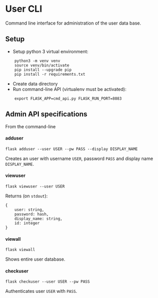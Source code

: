 # User CLI

Command line interface for administration of the user data base.

## Setup

* Setup python 3 virtual environment:

```
    python3 -m venv venv
    source venv/bin/activate
    pip install --upgrade pip
    pip install -r requirements.txt
```

* Create data directory
* Run command-line API (virtualenv must be activated):

```
    export FLASK_APP=cmd_api.py FLASK_RUN_PORT=8083
```

## Admin API specifications

From the command-line

#### adduser

    flask adduser --user USER --pw PASS --display DISPLAY_NAME

Creates an user with username `USER`, password `PASS` and display name `DISPLAY_NAME`.

#### viewuser

    flask viewuser --user USER

Returns (on `stdout`):
```
{
    user: string,
    password: hash,
    display_name: string,
    id: integer
}
```

#### viewall

    flask viewall

Shows entire user database.

#### checkuser

    flask checkuser --user USER --pw PASS

Authenticates user `USER` with `PASS`.
